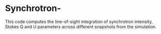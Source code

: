 # Synchrotron-
This code computes the line-of-sight integration of synchrotron intensity, Stokes Q and U parameters across different snapshots from the simulation. 

